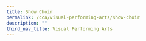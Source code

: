 ```yaml
---
title: Show Choir
permalink: /cca/visual-performing-arts/show-choir
description: ""
third_nav_title: Visual Performing Arts
---
```

